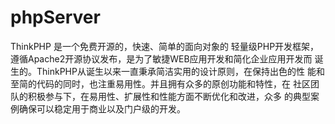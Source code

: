 # phpServer
ThinkPHP 是一个免费开源的，快速、简单的面向对象的 轻量级PHP开发框架， 遵循Apache2开源协议发布，是为了敏捷WEB应用开发和简化企业应用开发而 诞生的。ThinkPHP从诞生以来一直秉承简洁实用的设计原则，在保持出色的性 能和至简的代码的同时，也注重易用性。并且拥有众多的原创功能和特性，在 社区团队的积极参与下，在易用性、扩展性和性能方面不断优化和改进，众多 的典型案例确保可以稳定用于商业以及门户级的开发。
